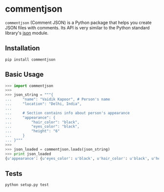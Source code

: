 # commentjson

`commentjson` (Comment JSON) is a Python package that helps you create JSON
files with comments. Its API is very similar to the Python standard library's
[json][json] module.

[json]: http://docs.python.org/2/library/json.html

## Installation

```
pip install commentjson
```

## Basic Usage

```python
>>> import commentjson
>>>
>>> json_string = """{
...     "name": "Vaidik Kapoor", # Person's name
...     "location": "Delhi, India",
...
...     # Section contains info about person's appearance
...     "appearance": {
...         "hair_color": "black",
...         "eyes_color": "black",
...         "height": "6"
...     }
... }"""
>>>
>>> json_loaded = commentjson.loads(json_string)
>>> print json_loaded
{u'appearance': {u'eyes_color': u'black', u'hair_color': u'black', u'height': u'6'}, u'name': u'Vaidik Kapoor', u'location': u'Delhi, India'}
```

## Tests

```
python setup.py test
```
